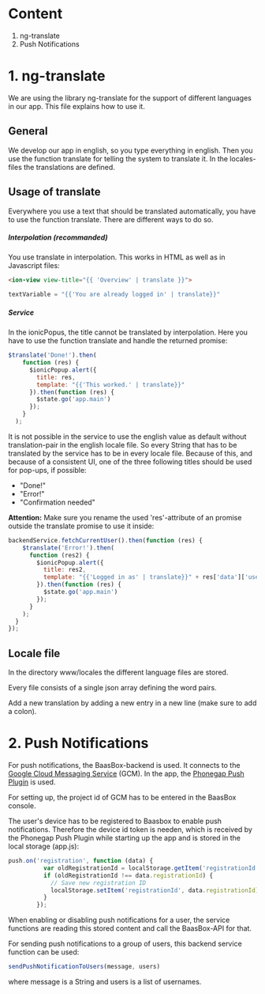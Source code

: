 # Content
1. ng-translate
2. Push Notifications

# 1. ng-translate

We are using the library ng-translate for the support of different languages in our app. This file explains how to use it.

## General
We develop our app in english, so you type everything in english. Then you use the function translate for telling the system to translate it.
In the locales-files the translations are defined.

## Usage of translate

Everywhere you use a text that should be translated automatically, you have to use the function translate. There are different ways to do so.

##### Interpolation (recommanded)
You use translate in interpolation. This works in HTML as well as in Javascript files:
```html
<ion-view view-title="{{ 'Overview' | translate }}">
```
```javascript
textVariable = "{{'You are already logged in' | translate}}"
```
##### Service
In the ionicPopus, the title cannot be translated by interpolation. Here you have to use the function translate and handle the returned promise:
```javascript
$translate('Done!').then(
    function (res) {
      $ionicPopup.alert({
        title: res,
        template: "{{'This worked.' | translate}}"
      }).then(function (res) {
        $state.go('app.main')
      });
    }
  );
```
It is not possible in the service to use the english value as default without translation-pair in the english locale file. So every String that has to be
translated by the service has to be in every locale file. Because of this, and because of a consistent UI, one of the three following titles should be used
for pop-ups, if possible:
* "Done!"
* "Error!"
* "Confirmation needed"


**Attention:** Make sure you rename the used 'res'-attribute of an promise outside the translate promise to use it inside:
```javascript
backendService.fetchCurrentUser().then(function (res) {
    $translate('Error!').then(
      function (res2) {
        $ionicPopup.alert({
          title: res2,
          template: "{{'Logged in as' | translate}}" + res['data']['user'].name
        }).then(function (res) {
          $state.go('app.main')
        });
      }
    );
  }
});
```

## Locale file
In the directory www/locales the different language files are stored.

Every file consists of a single json array defining the word pairs.

Add a new translation by adding a new entry in a new line (make sure to add a colon).

# 2. Push Notifications

For push notifications, the BaasBox-backend is used. It connects to the [Google Cloud Messaging Service](https://developers.google.com/cloud-messaging/) (GCM). In the app, the [Phonegap Push Plugin](https://github.com/phonegap/phonegap-plugin-push) is used.

For setting up, the project id of GCM has to be entered in the BaasBox console.

The user's device has to be registered to Baasbox to enable push notifications. Therefore the device id token is needen, which is received by the Phonegap Push Plugin while starting up the app and is stored in the local storage (app.js):
```javascript
push.on('registration', function (data) {
          var oldRegistrationId = localStorage.getItem('registrationId');
          if (oldRegistrationId !== data.registrationId) {
            // Save new registration ID
            localStorage.setItem('registrationId', data.registrationId);
          }
        });
```
When enabling or disabling push notifications for a user, the service functions are reading this stored content and call the BaasBox-API for that.

For sending push notifications to a group of users, this backend service function can be used:
```javascript
sendPushNotificationToUsers(message, users)
```
where message is a String and users is a list of usernames.
